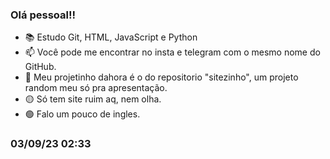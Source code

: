 ### Olá pessoal!!

- 📚 Estudo Git, HTML, JavaScript e Python
- 📫 Você pode me encontrar no insta e telegram com o mesmo nome do GitHub.
- 🔴 Meu projetinho dahora é o do repositorio "sitezinho", um projeto random meu só pra apresentação.
- 🟡 Só tem site ruim aq, nem olha.
- 🟢 Falo um pouco de ingles.

### 03/09/23 02:33

